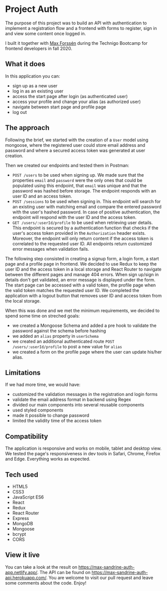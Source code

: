 # Project Auth

The purpose of this project was to build an API with authentication to implement a registration flow and a frontend with forms to register, sign in and view some content once logged in. 

I built it together with [Max Forssén](https://github.com/monkeybusiness101) during the Technigo Bootcamp for frontend developers in fall 2020.

## What it does

In this application you can:
- sign up as a new user
- log in as an existing user
- access the start page after login (as authenticated user)
- access your profile and change your alias (as authorized user)
- navigate between start page and profile page
- log out 

## The approach

Following the brief, we started with the creation of a `User` model using mongoose, where the registered user could store email address and password and where a secured access token was generated at user creation.

Then we created our endpoints and tested them in Postman:
- `POST /users` to be used when signing up. We made sure that the properties `email` and `password` were the only ones that could be populated using this endpoint, that `email` was unique and that the password was hashed before storage. The endpoint responds with an user ID and an access token.
- `POST /sessions` to be used when signing in. This endpoint will search for an existing user with matching email and compare the entered password with the user's hashed password. In case of positive authentication, the endpoint will respond with the user ID and the access token.
- `GET /users/:userId/profile` to be used when retrieving user details. This endpoint is secured by a authentication function that checks if the user's access token provided in the `Authorization` header exists. Moreover, the endpoint will only return content if the access token is correlated to the requested user ID.
All endpoints return customized error messages when validation fails.

The following step consisted in creating a signup form, a login form, a start page and a profile page in frontend. We decided to use Redux to keep the user ID and the access token in a local storage and React Router to navigate between the different pages and manage 404 errors.
When sign up/sign in details don't get validated, an error message is displayed under the form.
The start page can be accessed with a valid token, the profile page when the valid token matches the requested user ID. 
We completed the application with a logout button that removes user ID and access token from the local storage.

When this was done and we met the minimum requirements, we decided to spend some time on streched goals:
- we created a Mongoose Schema and added a pre hook to validate the password against the schema before hashing
- we added an `alias` property in `userSchema`
- we created an additional authenticated route `POST /users/:userId/profile` to post a new value for `alias`
- we created a form on the profile page where the user can update his/her alias. 

## Limitations

If we had more time, we would have:
- customized the validation messages in the registration and login forms
- validate the email address format in backend using Regex
- divided our main components into several reusable components
- used styled components
- made it possible to change password
- limited the validity time of the access token

## Compatibility

The application is responsive and works on mobile, tablet and desktop view. We tested the page's responsiveness in dev tools in Safari, Chrome, Firefox and Edge. Everything works as expected. 

## Tech used

- HTML5
- CSS3
- JavaScript ES6
- React
- Redux
- React Router
- Express
- MongoDB
- Mongoose
- bcrypt
- CORS

## View it live

You can take a look at the result on https://max-sandrine-auth-app.netlify.app/.
The API can be found on https://max-sandrine-auth-api.herokuapp.com/.
You are welcome to visit our pull request  and leave some comments about the code.
Enjoy!
